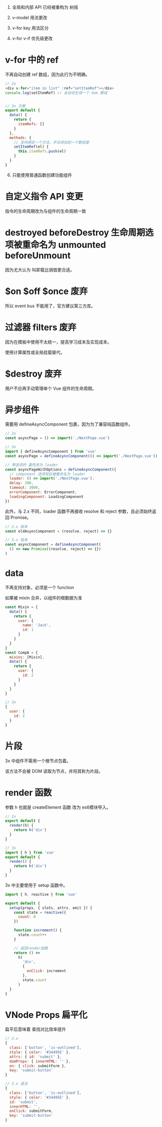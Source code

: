 1. 全局和内部 API 已经被重构为 树摇

2. v-model 用法更改

3. v-for key 用法区分

4. v-for v-if 优先级更改

# v-for 中的 ref

不再自动创建 ref 数组，因为此行为不明确。

```js
// 2x
<div v-for="item in list" :ref="setItemRef"></div>
console.log(setItemRef) // 会自动生成一个 dom 数组


// 3x 方案
export default {
  data() {
    return {
      itemRefs: []
    }
  },
  methods: {
    // 支持绑定一个方法，手动添加到一个数组里
    setItemRef(el) {
      this.itemRefs.push(el)
    }
  }
}
```

6. 只能使用普通函数创建功能组件


# 自定义指令 API 变更

指令的生命周期改为与组件的生命周期一致




# destroyed beforeDestroy 生命周期选项被重命名为 unmounted beforeUnmount

因为尤大认为 叫卸载比销毁更合适。


# $on $off $once 废弃

 所以 event bus 不能用了，官方建议第三方库。


# 过滤器 filters 废弃

因为在模板中使用不太统一，提高学习成本及实现成本。

使用计算属性或全局挂载替代。


# $destroy 废弃 

用户不应再手动管理单个 Vue 组件的生命周期。


# 异步组件

需要用 defineAsyncComponent 包裹，因为为了兼容纯函数组件。
```js
// 2x
const asyncPage = () => import('./NextPage.vue')

// 3x
import { defineAsyncComponent } from 'vue'
const asyncPage = defineAsyncComponent(() => import('./NextPage.vue'))

// 带选项的 属性改为 loader 
const asyncPageWithOptions = defineAsyncComponent({
  // component 选项现在被重命名为 loader
  loader: () => import('./NextPage.vue'),
  delay: 200,
  timeout: 3000,
  errorComponent: ErrorComponent,
  loadingComponent: LoadingComponent
})
```
此外，与 2.x 不同，loader 函数不再接收 resolve 和 reject 参数，且必须始终返回 Promise。
```js
// 2.x 版本
const oldAsyncComponent = (resolve, reject) => {}

// 3.x 版本
const asyncComponent = defineAsyncComponent(
  () => new Promise((resolve, reject) => {})
)
```


# data

不再支持对象，必须是一个 function

如果被 mixin 合并，以组件的根数据为准

```js
const Mixin = {
  data() {
    return {
      user: {
        name: 'Jack',
        id: 1
      }
    }
  }
}
const CompA = {
  mixins: [Mixin],
  data() {
    return {
      user: {
        id: 2
      }
    }
  }
}

// 3x
{
  user: {
    id: 2
  }
}
```


# 片段

3x 中组件不需用一个根节点包着。

该方法不会被 DOM 读取为节点，并将其称为片段。



# render 函数

参数 h 也就是 createElement 函数 改为 es6模块导入。

```js
// 2x
export default {
  render(h) {
    return h('div')
  }
}

// 3x
import { h } from 'vue'
export default {
  render() {
    return h('div')
  }
}
```

3x 中主要使用于 setup 函数中。
```js
import { h, reactive } from 'vue'

export default {
  setup(props, { slots, attrs, emit }) {
    const state = reactive({
      count: 0
    })

    function increment() {
      state.count++
    }

    // 返回render函数
    return () =>
      h(
        'div',
        {
          onClick: increment
        },
        state.count
      )
  }
}
```


# VNode Props 扁平化

扁平后意味着 查找对比效率提升

```js
// 2.x
{
  class: ['button', 'is-outlined'],
  style: { color: '#34495E' },
  attrs: { id: 'submit' },
  domProps: { innerHTML: '' },
  on: { click: submitForm },
  key: 'submit-button'
}

// 3.x 语法
{
  class: ['button', 'is-outlined'],
  style: { color: '#34495E' },
  id: 'submit',
  innerHTML: '',
  onClick: submitForm,
  key: 'submit-button'
}
```

